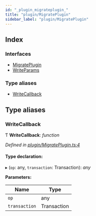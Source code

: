 ```yaml
---
id: "_plugin_migrateplugin_"
title: "plugin/MigratePlugin"
sidebar_label: "plugin/MigratePlugin"
---
```


## Index

### Interfaces

* [MigratePlugin](../interfaces/_plugin_migrateplugin_.migrateplugin.md)
* [WriteParams](../interfaces/_plugin_migrateplugin_.writeparams.md)

### Type aliases

* [WriteCallback](_plugin_migrateplugin_.md#writecallback)

## Type aliases

###  WriteCallback

Ƭ **WriteCallback**: *function*

*Defined in [plugin/MigratePlugin.ts:4](https://github.com/aerogear/graphback/blob/b39280e7/packages/graphql-migrations/src/plugin/MigratePlugin.ts#L4)*

#### Type declaration:

▸ (`op`: any, `transaction`: Transaction): *any*

**Parameters:**

Name | Type |
------ | ------ |
`op` | any |
`transaction` | Transaction |
